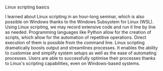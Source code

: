 Linux scripting basics

I learned about Linux scripting in an hour-long seminar, which is also possible on Windows thanks to the Windows Subsystem for Linux (WSL). Using Linux scripting, we may record extensive code and run it line by line as needed. Programming languages like Python allow for the creation of scripts, which allow for the automation of repetitive operations. Direct execution of them is possible from the command line. Linux scripting dramatically boosts output and streamlines processes. It enables the ability to customise and simplify system setups as well as the ease of automating processes. Users are able to successfully optimise their processes thanks to Linux's scripting capabilities, even on Windows-based systems.